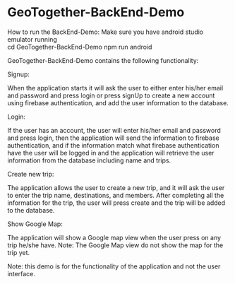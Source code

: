 # GeoTogether-BackEnd-Demo

How to run the BackEnd-Demo:
Make sure you have android studio emulator running  
cd GeoTogether-BackEnd-Demo
npm run android


GeoTogether-BackEnd-Demo contains the following functionality:

Signup:

When the application starts it will ask the user to either enter his/her email and password and press login or press signUp to create a new account using firebase authentication, and add the user information to the database.

Login:

If the user has an account, the user will enter his/her email and password and press login, then the application will send the information to firebase authentication, and if the information match what firebase authentication have the user will be logged in and the application will retrieve the user information from the database including name and trips. 

Create new trip:

The application allows the user to create a new trip, and it will ask the user to enter the trip name, destinations, and members. After completing all the information for the trip, the user will press create and the trip will be added to the database. 

Show Google Map:

The application will show a Google map view when the user press on any trip he/she have.
Note: The Google Map view do not show the map for the trip yet.



Note: this demo is for the functionality of the application and not the user interface.
